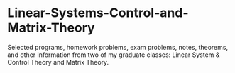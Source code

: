 # Linear-Systems-Control-and-Matrix-Theory
Selected programs, homework problems, exam problems, notes, theorems, and other information from two of my graduate classes: Linear System &amp; Control Theory and Matrix Theory.
